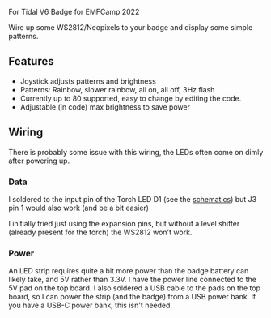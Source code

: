 For Tidal V6 Badge for EMFCamp 2022

Wire up some WS2812/Neopixels to your badge and display some simple patterns. 

## Features
- Joystick adjusts patterns and brightness
- Patterns: Rainbow, slower rainbow, all on, all off, 3Hz flash
- Currently up to 80 supported, easy to change by editing the code.
- Adjustable (in code) max brightness to save power

## Wiring
There is probably some issue with this wiring, the LEDs often come on dimly after powering up. 

### Data
I soldered to the input pin of the Torch LED D1 (see the [schematics](https://github.com/emfcamp/tidal-docs/blob/main/schematics/tidal-bot.pdf)) but J3 pin 1 would also work (and be a bit easier)

I initially tried just using the expansion pins, but without a level shifter (already present for the torch) the WS2812 won't work.

### Power
An LED strip requires quite a bit more power than the badge battery can likely take, and 5V rather than 3.3V. I have the power line connected to the 5V pad on the top board.
I also soldered a USB cable to the pads on the top board, so I can power the strip (and the badge) from a USB power bank. If you have a USB-C power bank, this isn't needed.